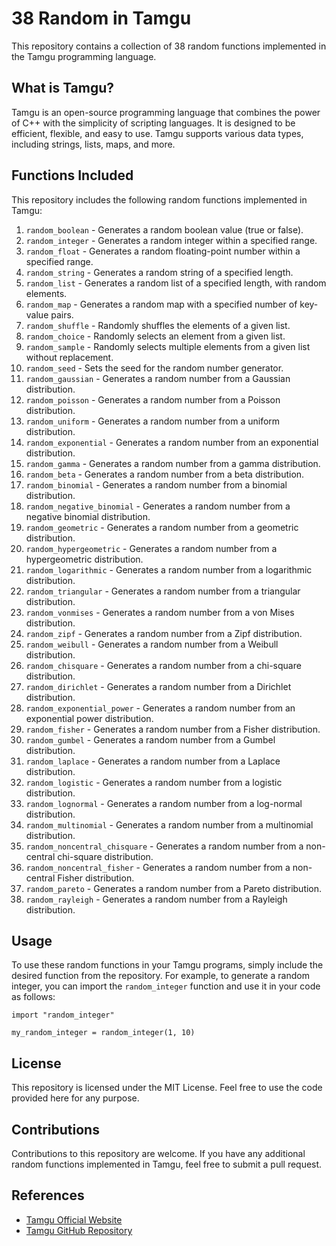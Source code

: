 # 38 Random in Tamgu

This repository contains a collection of 38 random functions implemented in the Tamgu programming language.

## What is Tamgu?

Tamgu is an open-source programming language that combines the power of C++ with the simplicity of scripting languages. It is designed to be efficient, flexible, and easy to use. Tamgu supports various data types, including strings, lists, maps, and more.

## Functions Included

This repository includes the following random functions implemented in Tamgu:

1. `random_boolean` - Generates a random boolean value (true or false).
2. `random_integer` - Generates a random integer within a specified range.
3. `random_float` - Generates a random floating-point number within a specified range.
4. `random_string` - Generates a random string of a specified length.
5. `random_list` - Generates a random list of a specified length, with random elements.
6. `random_map` - Generates a random map with a specified number of key-value pairs.
7. `random_shuffle` - Randomly shuffles the elements of a given list.
8. `random_choice` - Randomly selects an element from a given list.
9. `random_sample` - Randomly selects multiple elements from a given list without replacement.
10. `random_seed` - Sets the seed for the random number generator.
11. `random_gaussian` - Generates a random number from a Gaussian distribution.
12. `random_poisson` - Generates a random number from a Poisson distribution.
13. `random_uniform` - Generates a random number from a uniform distribution.
14. `random_exponential` - Generates a random number from an exponential distribution.
15. `random_gamma` - Generates a random number from a gamma distribution.
16. `random_beta` - Generates a random number from a beta distribution.
17. `random_binomial` - Generates a random number from a binomial distribution.
18. `random_negative_binomial` - Generates a random number from a negative binomial distribution.
19. `random_geometric` - Generates a random number from a geometric distribution.
20. `random_hypergeometric` - Generates a random number from a hypergeometric distribution.
21. `random_logarithmic` - Generates a random number from a logarithmic distribution.
22. `random_triangular` - Generates a random number from a triangular distribution.
23. `random_vonmises` - Generates a random number from a von Mises distribution.
24. `random_zipf` - Generates a random number from a Zipf distribution.
25. `random_weibull` - Generates a random number from a Weibull distribution.
26. `random_chisquare` - Generates a random number from a chi-square distribution.
27. `random_dirichlet` - Generates a random number from a Dirichlet distribution.
28. `random_exponential_power` - Generates a random number from an exponential power distribution.
29. `random_fisher` - Generates a random number from a Fisher distribution.
30. `random_gumbel` - Generates a random number from a Gumbel distribution.
31. `random_laplace` - Generates a random number from a Laplace distribution.
32. `random_logistic` - Generates a random number from a logistic distribution.
33. `random_lognormal` - Generates a random number from a log-normal distribution.
34. `random_multinomial` - Generates a random number from a multinomial distribution.
35. `random_noncentral_chisquare` - Generates a random number from a non-central chi-square distribution.
36. `random_noncentral_fisher` - Generates a random number from a non-central Fisher distribution.
37. `random_pareto` - Generates a random number from a Pareto distribution.
38. `random_rayleigh` - Generates a random number from a Rayleigh distribution.

## Usage

To use these random functions in your Tamgu programs, simply include the desired function from the repository. For example, to generate a random integer, you can import the `random_integer` function and use it in your code as follows:

```tamgu
import "random_integer"

my_random_integer = random_integer(1, 10)
```

## License

This repository is licensed under the MIT License. Feel free to use the code provided here for any purpose.

## Contributions

Contributions to this repository are welcome. If you have any additional random functions implemented in Tamgu, feel free to submit a pull request.

## References

- [Tamgu Official Website](https://www.tamgu.org/)
- [Tamgu GitHub Repository](https://github.com/tamgu/tamgu)